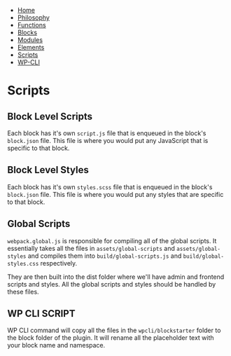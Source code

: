 -   [Home](Home.md)
-   [Philosophy](Philosophy.md)
-   [Functions](Functions.md)
-   [Blocks](Blocks.md)
-   [Modules](Modules.md)
-   [Elements](Elements.md)
-   [Scripts](Scripts.md)
-   [WP-CLI](WP-CLI.md)

# Scripts

## Block Level Scripts

Each block has it's own `script.js` file that is enqueued in the block's `block.json` file. This file is where you would put any JavaScript that is specific to that block.

## Block Level Styles

Each block has it's own `styles.scss` file that is enqueued in the block's `block.json` file. This file is where you would put any styles that are specific to that block.

## Global Scripts

`webpack.global.js` is responsible for compiling all of the global scripts. It essentially takes all the files in `assets/global-scripts` and `assets/global-styles` and compiles them into `build/global-scripts.js` and `build/global-styles.css` respectively.

They are then built into the dist folder where we'll have admin and frontend scripts and styles. All the global scripts and styles should be handled by these files.

## WP CLI SCRIPT

WP CLI command will copy all the files in the `wpcli/blockstarter` folder to the block folder of the plugin. It will rename all the placeholder text with your block name and namespace.
